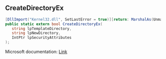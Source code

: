 ## CreateDirectoryEx

```csharp
[DllImport("Kernel32.dll", SetLastError = true)][return: MarshalAs(UnmanagedType.Bool)]
public static extern bool CreateDirectoryEx(
   string lpTemplateDirectory,
   string lpNewDirectory,
   IntPtr lpSecurityAttributes
);
```

Microsoft documentation: [Link](https://learn.microsoft.com/en-us/windows/win32/api/winbase/nf-winbase-createdirectoryexa)
